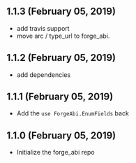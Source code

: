 ## 1.1.3 (February 05, 2019)
  - add travis support
  - move arc / type_url to forge_abi.

## 1.1.2 (February 05, 2019)
  - add dependencies

## 1.1.1 (February 05, 2019)
  - Add the `use ForgeAbi.EnumFields` back

## 1.1.0 (February 05, 2019)
  - Initialize the forge_abi repo
